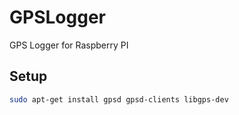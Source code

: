 # GPSLogger

GPS Logger for Raspberry PI

## Setup

```sh
sudo apt-get install gpsd gpsd-clients libgps-dev
```